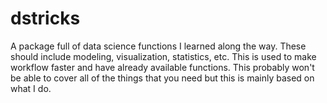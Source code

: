# dstricks

A package full of data science functions I learned along the way.
These should include modeling, visualization, statistics, etc.
This is used to make workflow faster and have already available functions.
This probably won't be able to cover all of the things that you need but this is mainly based on what I do.
